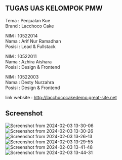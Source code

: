 ## TUGAS UAS KELOMPOK PMW

Tema : Penjualan Kue <br>
Brand : Lacchoco Cake


NIM : 10522014 <br>
Nama : Arif Nur Ramadhan<br>
Posisi : Lead & Fullstack

NIM : 10522011 <br>
Nama : Azhira Aishara <br>
Posisi : Design & Frontend

NIM : 10522003 <br>
Nama : Desty Nurzahra <br>
Posisi : Design & Frontend

link website :
http://lacchococakedemo.great-site.net

## Screenshot
![Screenshot from 2024-02-03 13-30-06](https://github.com/arifnrrmdn/proyek-uas-pmw-penjualan-kue/assets/91766087/bf128354-54a8-46ed-a26f-7821a39f9ccf)
![Screenshot from 2024-02-03 13-30-26](https://github.com/arifnrrmdn/proyek-uas-pmw-penjualan-kue/assets/91766087/c929e177-dbfb-4a25-a17f-6e42f6963cf4)
![Screenshot from 2024-02-03 13-26-13](https://github.com/arifnrrmdn/proyek-uas-pmw-penjualan-kue/assets/91766087/41329517-e80c-4c9a-af28-71871e4bbe21)
![Screenshot from 2024-02-03 13-29-55](https://github.com/arifnrrmdn/proyek-uas-pmw-penjualan-kue/assets/91766087/74859122-dbc5-490b-8c58-a4f1c94bef96)
![Screenshot from 2024-02-03 13-41-48](https://github.com/arifnrrmdn/proyek-uas-pmw-penjualan-kue/assets/91766087/844c4f34-3490-4231-8318-5034c9d5fd24)
![Screenshot from 2024-02-03 13-44-31](https://github.com/arifnrrmdn/proyek-uas-pmw-penjualan-kue/assets/91766087/9a411f9e-d8e2-4c40-a2f8-d65bf01d9abe)

